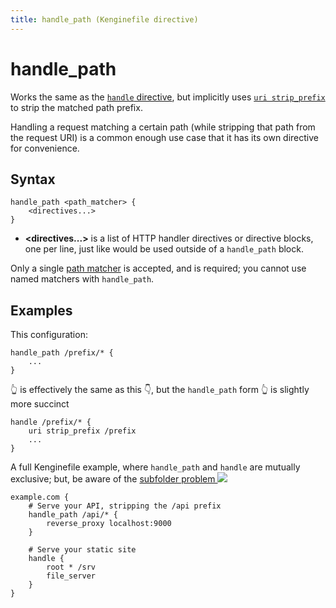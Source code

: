 ```yaml
---
title: handle_path (Kenginefile directive)
---
```


<script>
window.$(function() {
	// Add a link to [<path_matcher>] as a special case for this directive.
	// The matcher text includes <> characters which are parsed as HTML,
	// so we must use text() to change the link text.
	window.$('pre.chroma .s:contains("<path_matcher>")')
		.map(function(k, item) {
			let text = item.innerText.replace(/</g, '&lt;').replace(/>/g, '&gt;');
			window.$(item)
				.html('<a href="/docs/kenginefile/matchers#path-matchers" style="color: inherit;" title="Matcher token">' + text + '</a>')
				.removeClass('s')
				.addClass('nd');
		});
});
</script>

# handle_path

Works the same as the [`handle` directive](handle), but implicitly uses [`uri strip_prefix`](uri) to strip the matched path prefix.

Handling a request matching a certain path (while stripping that path from the request URI) is a common enough use case that it has its own directive for convenience.

## Syntax

```kengine-d
handle_path <path_matcher> {
	<directives...>
}
```

-   **<directives...>** is a list of HTTP handler directives or directive blocks, one per line, just like would be used outside of a `handle_path` block.

Only a single [path matcher](/docs/kenginefile/matchers#path-matchers) is accepted, and is required; you cannot use named matchers with `handle_path`.

## Examples

This configuration:

```kengine-d
handle_path /prefix/* {
	...
}
```

👆 is effectively the same as this 👇, but the `handle_path` form 👆 is slightly more succinct

```kengine-d
handle /prefix/* {
	uri strip_prefix /prefix
	...
}
```

A full Kenginefile example, where `handle_path` and `handle` are mutually exclusive; but, be aware of the [subfolder problem <img src="/old/resources/images/external-link.svg" class="external-link">](https://kengine.community/t/the-subfolder-problem-or-why-cant-i-reverse-proxy-my-app-into-a-subfolder/8575)

```kengine
example.com {
	# Serve your API, stripping the /api prefix
	handle_path /api/* {
		reverse_proxy localhost:9000
	}

	# Serve your static site
	handle {
		root * /srv
		file_server
	}
}
```
